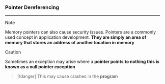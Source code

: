 ### Pointer Dereferencing
---
>[!note]
>Memory pointers can also cause security issues. Pointers are a commonly used concept in application development. **They are simply an area of memory that stores an address of another location in memory**


>[!caution]
>Sometimes an exception may arise where a **pointer points to nothing this is known as a null pointer exception** 

>[!danger]
>This may cause crashes in the **program**

